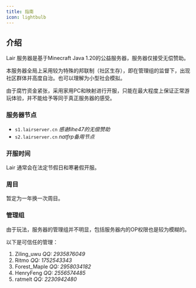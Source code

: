 ```yaml
---
title: 指南
icon: lightbulb
---
```


## 介绍

Lair 服务器是基于Minecraft Java 1.20的公益服务器，服务器仅接受无偿赞助。

本服务器全局上采用较为特殊的邦联制（社区生存），即在管理组的监督下，出现社区群体并高度自治。也可以理解为小型社会模拟。

由于腐竹资金紧张，采用家用PC和映射进行开服，只能在最大程度上保证正常游玩体验，并不能给予等同于真正服务器的感受。

### 服务器节点

- `s1.lairserver.cn` *感谢lihe47的无偿赞助*
- `s2.lairserver.cn` *natfrp备用节点*

### 开服时间

Lair 通常会在法定节假日和寒暑假开服。

### 周目

暂定为一年换一次周目。

### 管理组

由于玩法，服务器的管理组并不明显，包括服务器内的OP权限也是较为模糊的。

以下是可信任的管理：
1. Ziling_uwu *QQ: 2935876049*
2. Ritmo *QQ: 1752543343*
3. Forest_Maple *QQ: 2958034182*
4. HenryFeng *QQ: 2556574485*
5. ratmelt *QQ: 2230942480*
